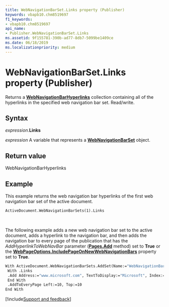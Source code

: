 ```yaml
---
title: WebNavigationBarSet.Links property (Publisher)
keywords: vbapb10.chm8519697
f1_keywords:
- vbapb10.chm8519697
api_name:
- Publisher.WebNavigationBarSet.Links
ms.assetid: 9f155781-390b-ad77-8db7-5099be1409ce
ms.date: 06/18/2019
ms.localizationpriority: medium
---
```



# WebNavigationBarSet.Links property (Publisher)

Returns a **[WebNavigationBarHyperlinks](publisher.webnavigationbarhyperlinks.md)** collection containing all of the hyperlinks in the specified web navigation bar set. Read/write.


## Syntax

_expression_.**Links**

_expression_ A variable that represents a **[WebNavigationBarSet](Publisher.WebNavigationBarSet.md)** object.


## Return value

WebNavigationBarHyperlinks


## Example

This example returns the web navigation bar hyperlinks of the first web navigation bar set of the active document.

```vb
ActiveDocument.WebNavigationBarSets(1).Links
```

<br/>

The following example adds a new web navigation bar set to the active document, adds a hyperlink to the navigation bar, and then adds the navigation bar to every page of the publication that has the _AddHyperlinkToWebNavBar_ parameter (**[Pages.Add](publisher.pages.add.md)** method) set to **True** or the **[WebPageOptions.IncludePageOnNewWebNavigationBars](publisher.webpageoptions.includepageonnewwebnavigationbars.md)** property set to **True**.

```vb
With ActiveDocument.WebNavigationBarSets.AddSet(Name:="WebNavigationBarSet1") 
 With .Links 
 .Add Address:="www.microsoft.com", TextToDisplay:="Microsoft", Index:=1 
 End With 
 .AddToEveryPage Left:=10, Top:=10 
End With
```

[!include[Support and feedback](~/includes/feedback-boilerplate.md)]